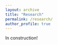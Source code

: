 ```yaml
---
layout: archive
title: "Research"
permalink: /research/
author_profile: true
---
```


In construction!